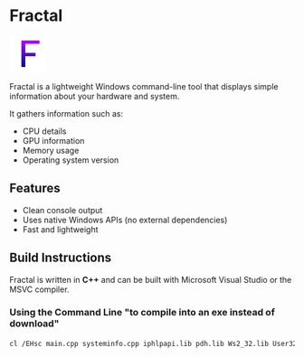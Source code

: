 # Fractal

![Fractal Logo](logo.png)

Fractal is a lightweight Windows command-line tool that displays simple information about your hardware and system.  

It gathers information such as:
- CPU details  
- GPU information  
- Memory usage 
- Operating system version  

## Features
- Clean console output  
- Uses native Windows APIs (no external dependencies)  
- Fast and lightweight  

## Build Instructions
Fractal is written in **C++** and can be built with Microsoft Visual Studio or the MSVC compiler.

### Using the Command Line "to compile into an exe instead of download"
```sh
cl /EHsc main.cpp systeminfo.cpp iphlpapi.lib pdh.lib Ws2_32.lib User32.lib /FeFractal.exe